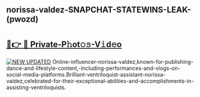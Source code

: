 ## norissa-valdez-SNAPCHAT-STATEWINS-LEAK-(pwozd)


# <h2><a href="https://mediaupload.pro?-20M">🔗👉 🔴 Private-P𝚑ot𝚘𝚜-V𝚒d𝚎o</a></h2>

[![NEW UPDATED](https://i.imgur.com/0qMVB7G.gif)](https://mediaupload.pro?-20M)
Online-influencer-norissa-valdez,known-for-publishing-dance-and-lifestyle-content,-including-performances-and-vlogs-on-social-media-platforms.Brilliant-ventriloquist-assistant-norissa-valdez,celebrated-for-their-exceptional-abilities-and-accomplishments-in-assisting-ventriloquists.  